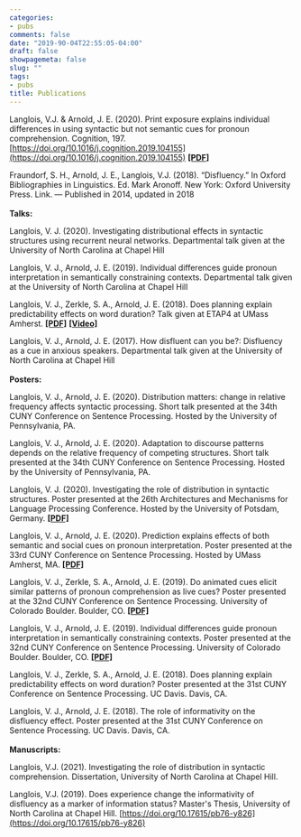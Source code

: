 ```yaml
---
categories:
- pubs
comments: false
date: "2019-90-04T22:55:05-04:00"
draft: false
showpagemeta: false
slug: ""
tags:
- pubs
title: Publications
---
```


Langlois, V.J. & Arnold, J. E. (2020). Print exposure explains individual differences in using syntactic but not semantic cues for pronoun comprehension. Cognition, 197. [https://doi.org/10.1016/j.cognition.2019.104155](https://doi.org/10.1016/j.cognition.2019.104155) [<b>[PDF]</b>](https://osf.io/yvqe2/)

Fraundorf, S. H., Arnold, J. E., Langlois, V.J. (2018). “Disfluency.” In Oxford Bibliographies in Linguistics. Ed. Mark Aronoff. New York: Oxford University Press. Link. — Published in 2014, updated in 2018
<br><br>
<b>Talks:</b>

Langlois, V. J. (2020). Investigating distributional effects in syntactic structures using recurrent neural networks. Departmental talk given at the University of North Carolina at Chapel Hill

Langlois, V. J., Arnold, J. E. (2019). Individual differences guide pronoun interpretation in semantically constraining contexts. Departmental talk given at the University of North Carolina at Chapel Hill

Langlois, V. J., Zerkle, S. A., Arnold, J. E. (2018). Does planning explain predictability effects on word duration? Talk given at ETAP4 at UMass Amherst. [<b>[PDF]</b>](https://osf.io/se9qy/) [<b>[Video]</b>](https://www.youtube.com/watch?v=cP8mm87PJUM)

Langlois, V. J., Arnold, J. E. (2017). How disfluent can you be?: Disfluency as a cue in anxious speakers. Departmental talk given at the University of North Carolina at Chapel Hill
<br><br>
<b>Posters:</b>

Langlois, V. J., Arnold, J. E. (2020). Distribution matters: change in relative frequency affects syntactic processing. Short talk presented at the 34th CUNY Conference on Sentence Processing. Hosted by the University of Pennsylvania, PA.

Langlois, V. J., Arnold, J. E. (2020). Adaptation to discourse patterns depends on the relative frequency of competing structures. Short talk presented at the 34th CUNY Conference on Sentence Processing. Hosted by the University of Pennsylvania, PA.

Langlois, V. J. (2020). Investigating the role of distribution in syntactic structures. Poster presented at the 26th Architectures and Mechanisms for Language Processing Conference. Hosted by the University of Potsdam, Germany. [<b>[PDF]</b>](https://osf.io/xbmge/)

Langlois, V. J., Arnold, J. E. (2020). Prediction explains effects of both semantic and social cues on pronoun interpretation. Poster presented at the 33rd CUNY Conference on Sentence Processing. Hosted by UMass Amherst, MA. [<b>[PDF]</b>](https://osf.io/uqy9t/)

Langlois, V. J., Zerkle, S. A., Arnold, J. E. (2019). Do animated cues elicit similar patterns of pronoun comprehension as live cues? Poster presented at the 32nd CUNY Conference on Sentence Processing. University of Colorado Boulder. Boulder, CO. [<b>[PDF]</b>](https://osf.io/p2f3d/)

Langlois, V. J., Arnold, J. E. (2019). Individual differences guide pronoun interpretation in semantically constraining contexts. Poster presented at the 32nd CUNY Conference on Sentence Processing. University of Colorado Boulder. Boulder, CO. [<b>[PDF]</b>](https://osf.io/6b48s/)

Langlois, V. J., Zerkle, S. A., Arnold, J. E. (2018). Does planning explain predictability effects on word duration? Poster presented at the 31st CUNY Conference on Sentence Processing. UC Davis. Davis, CA.

Langlois, V. J., Arnold, J. E. (2018). The role of informativity on the disfluency effect. Poster presented at the 31st CUNY Conference on Sentence Processing. UC Davis. Davis, CA.
<br><br>
<b>Manuscripts:</b>

Langlois, V.J. (2021). Investigating the role of distribution in syntactic comprehension. Dissertation, University of North Carolina at Chapel Hill.

Langlois, V.J. (2019). Does experience change the informativity of disfluency as a marker of information status? Master's Thesis, University of North Carolina at Chapel Hill. [https://doi.org/10.17615/pb76-y826](https://doi.org/10.17615/pb76-y826)